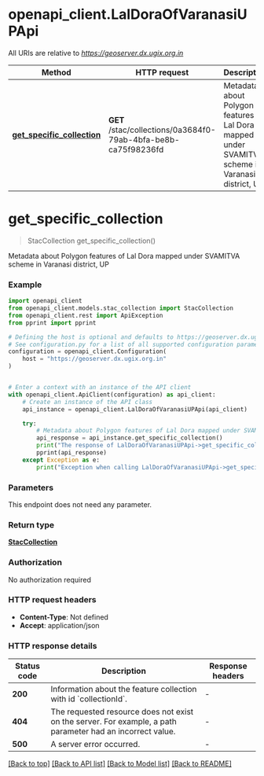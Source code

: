 # openapi_client.LalDoraOfVaranasiUPApi

All URIs are relative to *https://geoserver.dx.ugix.org.in*

Method | HTTP request | Description
------------- | ------------- | -------------
[**get_specific_collection**](LalDoraOfVaranasiUPApi.md#get_specific_collection) | **GET** /stac/collections/0a3684f0-79ab-4bfa-be8b-ca75f98236fd | Metadata about Polygon features of Lal Dora mapped under SVAMITVA scheme in Varanasi district, UP


# **get_specific_collection**
> StacCollection get_specific_collection()

Metadata about Polygon features of Lal Dora mapped under SVAMITVA scheme in Varanasi district, UP

### Example


```python
import openapi_client
from openapi_client.models.stac_collection import StacCollection
from openapi_client.rest import ApiException
from pprint import pprint

# Defining the host is optional and defaults to https://geoserver.dx.ugix.org.in
# See configuration.py for a list of all supported configuration parameters.
configuration = openapi_client.Configuration(
    host = "https://geoserver.dx.ugix.org.in"
)


# Enter a context with an instance of the API client
with openapi_client.ApiClient(configuration) as api_client:
    # Create an instance of the API class
    api_instance = openapi_client.LalDoraOfVaranasiUPApi(api_client)

    try:
        # Metadata about Polygon features of Lal Dora mapped under SVAMITVA scheme in Varanasi district, UP
        api_response = api_instance.get_specific_collection()
        print("The response of LalDoraOfVaranasiUPApi->get_specific_collection:\n")
        pprint(api_response)
    except Exception as e:
        print("Exception when calling LalDoraOfVaranasiUPApi->get_specific_collection: %s\n" % e)
```



### Parameters

This endpoint does not need any parameter.

### Return type

[**StacCollection**](StacCollection.md)

### Authorization

No authorization required

### HTTP request headers

 - **Content-Type**: Not defined
 - **Accept**: application/json

### HTTP response details

| Status code | Description | Response headers |
|-------------|-------------|------------------|
**200** | Information about the feature collection with id &#x60;collectionId&#x60;. |  -  |
**404** | The requested resource does not exist on the server. For example, a path parameter had an incorrect value. |  -  |
**500** | A server error occurred. |  -  |

[[Back to top]](#) [[Back to API list]](../README.md#documentation-for-api-endpoints) [[Back to Model list]](../README.md#documentation-for-models) [[Back to README]](../README.md)

